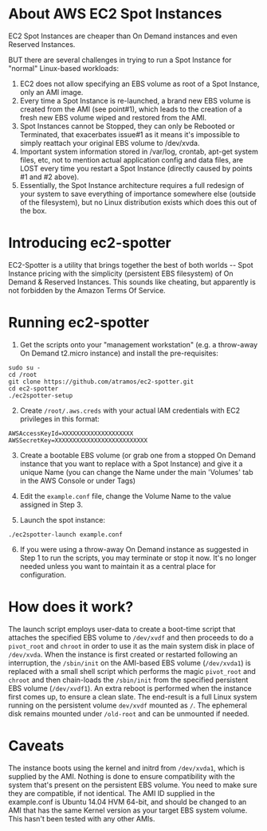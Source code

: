 # About AWS EC2 Spot Instances

EC2 Spot Instances are cheaper than On Demand instances and even Reserved Instances.

BUT there are several challenges in trying to run a Spot Instance for "normal" Linux-based workloads: 

1. EC2 does not allow specifying an EBS volume as root of a Spot Instance, only an AMI image. 
2. Every time a Spot Instance is re-launched, a brand new EBS volume is created from the AMI (see point#1), which leads to the creation of a fresh new EBS volume wiped and restored from the AMI. 
3. Spot Instances cannot be Stopped, they can only be Rebooted or Terminated, that exacerbates issue#1 as it means it's impossible to simply reattach your original EBS volume to /dev/xvda. 
4. Important system information stored in /var/log, crontab, apt-get system files, etc, not to mention actual application config and data files, are LOST every time you restart a Spot Instance (directly caused by points #1 and #2 above).
5. Essentially, the Spot Instance architecture requires a full redesign of your system to save everything of importance somewhere else (outside of the filesystem), but no Linux distribution exists which does this out of the box.

# Introducing ec2-spotter

EC2-Spotter is a utility that brings together the best of both worlds -- Spot Instance pricing with
the simplicity (persistent EBS filesystem) of On Demand & Reserved Instances. This sounds like cheating, but apparently is not forbidden by the Amazon Terms Of Service.

# Running ec2-spotter

1) Get the scripts onto your "management workstation" (e.g. a throw-away On Demand t2.micro instance) and install the pre-requisites:

```
sudo su -
cd /root
git clone https://github.com/atramos/ec2-spotter.git
cd ec2-spotter
./ec2spotter-setup
```

2) Create `/root/.aws.creds` with your actual IAM credentials with EC2 privileges in this format:

```
AWSAccessKeyId=XXXXXXXXXXXXXXXXXXXX
AWSSecretKey=XXXXXXXXXXXXXXXXXXXXXXXXXX
```

3) Create a bootable EBS volume (or grab one from a stopped On Demand instance that you want to replace with a Spot Instance) and give it a unique Name (you can change the Name under the main 'Volumes' tab in the AWS Console or under Tags)

4) Edit the `example.conf` file, change the Volume Name to the value assigned in Step 3.

5) Launch the spot instance: 

```
./ec2spotter-launch example.conf
```

6) If you were using a throw-away On Demand instance as suggested in Step 1 to run the scripts, you may terminate or stop it now. It's no longer needed unless you want to maintain it as a central place for configuration.

# How does it work?

The launch script employs user-data to create a boot-time script that attaches the 
specified EBS volume to `/dev/xvdf` and then proceeds to do a `pivot_root` and `chroot` in order to use  it as 
the main system disk in place of `/dev/xvda`. When the instance is first created or restarted following an interruption,
the `/sbin/init` on the AMI-based EBS volume (`/dev/xvda1`) is replaced with a small shell script which performs the magic `pivot_root` and `chroot` and then chain-loads the `/sbin/init` from the specified persistent EBS volume (`/dev/xvdf1`). 
An extra reboot is performed when the instance first comes up, to ensure a clean slate. 
The end-result is a full Linux system running on the persistent volume `dev/xvdf` mounted as `/`.
The ephemeral disk remains mounted under `/old-root` and can be unmounted if needed.

# Caveats

The instance boots using the kernel and initrd from `/dev/xvda1`, which is supplied by the AMI. Nothing is done
to ensure compatibility with the system that's present on the persistent EBS volume. You need to make sure they
are compatible, if not identical.  The AMI ID supplied in the example.conf is Ubuntu 14.04 HVM 64-bit, and should
be changed to an AMI that has the same Kernel version as your target EBS system volume. This hasn't 
been tested with any other AMIs.
